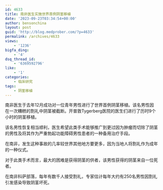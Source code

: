 ```yaml
---
id: 4633
title: 南非医生实施世界首例阴茎移植
date: '2023-09-23T03:34:54+00:00'
author: bensonchina
layout: post
guid: 'http://blog.medprober.com/?p=4633'
permalink: /archives/4633
views:
    - '1236'
bigfa_ding:
    - '4'
dsq_thread_id:
    - '6369592796'
like:
    - '1'
categories:
    - 临床研究
tags:
    - 阴茎移植
---
```


南非医生于去年12月成功对一位青年男性进行了世界首例阴茎移植。该名男性因在一次糟糕的割礼中阴茎被截断。开普敦Tygerberg医院的医生们进行了历时9个小时的阴茎移植。

该名男性恢复相当顺利，医生希望此类手术能够推广到更过因为肿瘤而切除了阴茎的男性及将其作为严重勃起功能障碍男性患者的一种备用治疗手段。

在南非，发生这种事故的几率较世界其他地方要更多，因为当地人将割礼作为成年的一种仪式。

对于此类手术而言，最大的困难是获得阴茎的供者，该男性获得的阴茎来自一位死者。

在南非科萨部落，每年有数千人接受割礼，专家估计每年大约有250名男性因割礼引发感染导致阴茎坏死。